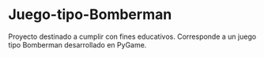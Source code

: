 # Juego-tipo-Bomberman
Proyecto destinado a cumplir con fines educativos. Corresponde a un juego tipo Bomberman desarrollado en PyGame.
